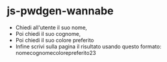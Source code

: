 # js-pwdgen-wannabe

- Chiedi all'utente il suo nome,
- Poi chiedi il suo cognome,
- Poi chiedi il suo colore preferito
- Infine scrivi sulla pagina il risultato usando questo formato: nomecognomecolorepreferito23
